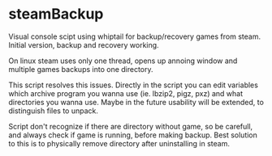 # steamBackup

Visual console scipt using whiptail for backup/recovery games from steam. 
Initial version, backup and recovery working.

On linux steam uses only one thread, opens up annoing window and multiple games backups into one directory.

This script resolves this issues.
Directly in the script you can edit variables which archive program you wanna use (ie. lbzip2, pigz, pxz) and
what directories you wanna use. Maybe in the future usability will be extended, to distinguish files to unpack.

Script don't recognize if there are directory without game, so be carefull, and always check if game is running, before making backup. Best solution to this is to physically remove directory after uninstalling in steam.
